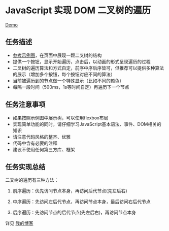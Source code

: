 # JavaScript 实现 DOM 二叉树的遍历
[Demo](http://1039958384.github.io/IFE/task-2-9/)

## 任务描述
* [参考示例图](http://7xrp04.com1.z0.glb.clouddn.com/task_2_22_1.jpg)，在页面中展现一颗二叉树的结构
* 提供一个按钮，显示开始遍历，点击后，以动画的形式呈现遍历的过程
* 二叉树的遍历算法和方式自定，前序中序后序皆可，但推荐可以提供多种算法的展示（增加多个按钮，每个按钮对应不同的算法）
* 当前被遍历到的节点做一个特殊显示（比如不同的颜色）
* 每隔一段时间（500ms，1s等时间自定）再遍历下一个节点

## 任务注意事项

* 如果按照示例图中展示树，可以使用flexbox布局
* 实现简单功能的同时，请仔细学习JavaScript基本语法、事件、DOM相关的知识
* 请注意代码风格的整齐、优雅
* 代码中含有必要的注释
* 建议不使用任何第三方库、框架

## 任务实现总结

二叉树的遍历有三种方法：
1. 前序遍历：优先访问节点本身，再访问后代节点(先左后右)

2. 中序遍历：先访问左后代节点，再访问节点本身，最后访问右后代节点

3. 后序遍历：先访问节点的后代节点(先左后右)，再访问节点本身

详见 [我的博客](http://blog.csdn.net/ll_xiaohanqing_91/article/category/6123626)
